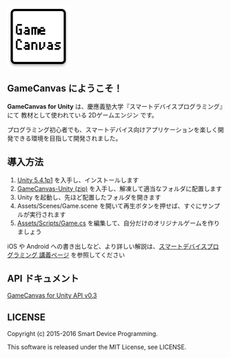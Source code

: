 ![GameCanvas](Assets/UnityGC/Icons/GameCanvas_144.png)

## GameCanvas にようこそ！

**GameCanvas for Unity** は、慶應義塾大学『スマートデバイスプログラミング』にて
教材として使われている 2Dゲームエンジン です。

プログラミング初心者でも、スマートデバイス向けアプリケーションを楽しく開発できる環境を目指して開発されました。

## 導入方法
1. [Unity 5.4.1p1](https://unity3d.com/jp/unity/qa/patch-releases?version=5.4) を入手し、インストールします
1. [GameCanvas-Unity (zip)](https://github.com/sfc-sdp/GameCanvas-Unity/archive/master.zip) を入手し、解凍して適当なフォルダに配置します
1. Unity を起動し、先ほど配置したフォルダを開きます
1. Assets/Scenes/Game.scene を開いて再生ボタンを押せば、すぐにサンプルが実行されます
1. [Assets/Scripts/Game.cs](Assets/Scripts/Game.cs) を編集して、自分だけのオリジナルゲームを作りましょう

iOS や Android への書き出しなど、より詳しい解説は、[スマートデバイスプログラミング 講義ページ](http://web.sfc.keio.ac.jp/~wadari/sdp/) を参照してください

## API ドキュメント
[GameCanvas for Unity API v0.3](https://sfc-sdp.github.io/GameCanvas-Unity/doc/class_game_canvas_1_1_game_canvas.html)

## LICENSE
Copyright (c) 2015-2016 Smart Device Programming.

This software is released under the MIT License, see LICENSE.
